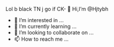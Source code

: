 Lol b black TN j go if CK- 👋 Hi,I’m @Hjtybh
- 👀 I’m interested in ...
- 🌱 I’m currently learning ...
- 💞️ I’m looking to collaborate on ...
- 📫 How to reach me ...

<!---
Hjtybh/Hjtybh is a ✨ special ✨ repository because its `README.md` (this file) appears on your GitHub profile.
You can click the Preview link to take a look at your changes.
--->
